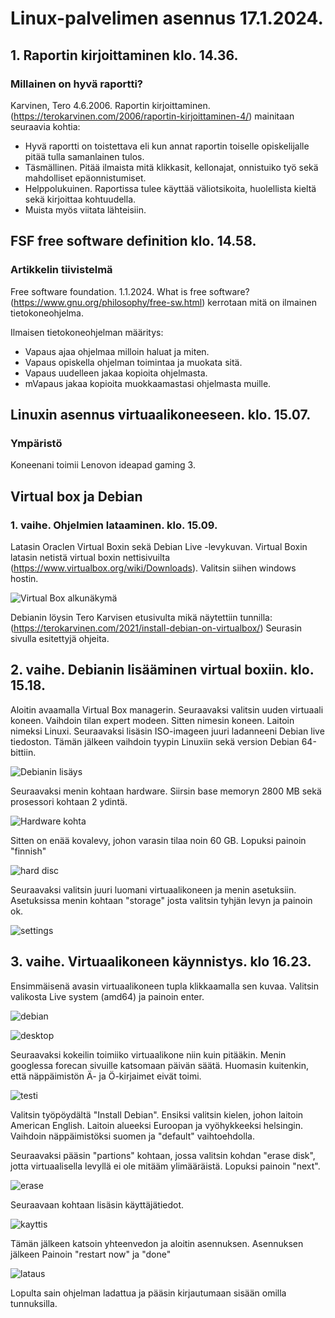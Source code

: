 # Linux-palvelimen asennus 17.1.2024.

## 1. Raportin kirjoittaminen klo. 14.36.

### Millainen on hyvä raportti?

Karvinen, Tero 4.6.2006. Raportin kirjoittaminen. (https://terokarvinen.com/2006/raportin-kirjoittaminen-4/) mainitaan seuraavia kohtia:

- Hyvä raportti on toistettava eli kun annat raportin toiselle opiskelijalle pitää tulla samanlainen tulos.
- Täsmällinen. Pitää ilmaista mitä klikkasit, kellonajat, onnistuiko työ sekä mahdolliset epäonnistumiset.
- Helppolukuinen. Raportissa tulee käyttää väliotsikoita, huolellista kieltä sekä kirjoittaa kohtuudella.
- Muista myös viitata lähteisiin. 

## FSF free software definition klo. 14.58.

### Artikkelin tiivistelmä

Free software foundation. 1.1.2024. What is free software? (https://www.gnu.org/philosophy/free-sw.html) kerrotaan mitä on ilmainen tietokoneohjelma.

 Ilmaisen tietokoneohjelman määritys:
 - Vapaus ajaa ohjelmaa milloin haluat ja miten.
 - Vapaus opiskella ohjelman toimintaa ja muokata sitä.
 - Vapaus uudelleen jakaa kopioita ohjelmasta.
 - mVapaus jakaa kopioita muokkaamastasi ohjelmasta muille.

## Linuxin asennus virtuaalikoneeseen. klo. 15.07.

### Ympäristö

Koneenani toimii Lenovon ideapad gaming 3.

## Virtual box ja Debian

### 1. vaihe. Ohjelmien lataaminen. klo. 15.09.

Latasin Oraclen Virtual Boxin sekä Debian Live -levykuvan.
Virtual Boxin latasin netistä virtual boxin nettisivuilta (https://www.virtualbox.org/wiki/Downloads). Valitsin siihen windows hostin.

![Virtual Box alkunäkymä](VirtualBox.png) 

Debianin löysin Tero Karvisen etusivulta mikä näytettiin tunnilla: (https://terokarvinen.com/2021/install-debian-on-virtualbox/) Seurasin sivulla esitettyjä ohjeita. 

## 2. vaihe. Debianin lisääminen virtual boxiin. klo. 15.18.

Aloitin avaamalla Virtual Box managerin. Seuraavaksi valitsin uuden virtuaali koneen. Vaihdoin tilan expert modeen. Sitten nimesin koneen. Laitoin nimeksi Linuxi. Seuraavaksi lisäsin ISO-imageen juuri ladanneeni Debian live tiedoston. Tämän jälkeen vaihdoin tyypin Linuxiin sekä version Debian 64-bittiin. 

![Debianin lisäys](debianlisaus.png) 

Seuraavaksi menin kohtaan hardware. Siirsin base memoryn 2800 MB sekä prosessori kohtaan 2 ydintä.

![Hardware kohta](hw.png) 

Sitten on enää kovalevy, johon varasin tilaa noin 60 GB. Lopuksi painoin "finnish"

![hard disc](hd.png) 

Seuraavaksi valitsin juuri luomani virtuaalikoneen ja menin asetuksiin. Asetuksissa menin kohtaan "storage" josta valitsin tyhjän levyn ja painoin ok.

![settings](settings.png)

## 3. vaihe. Virtuaalikoneen käynnistys. klo 16.23.

Ensimmäisenä avasin virtuaalikoneen tupla klikkaamalla sen kuvaa. Valitsin valikosta Live system (amd64) ja painoin enter.

![debian](Debian12.png) 

![desktop](desktop.png)

Seuraavaksi kokeilin toimiiko virtuaalikone niin kuin pitääkin. Menin googlessa forecan sivuille katsomaan päivän säätä. Huomasin kuitenkin, että näppäimistön Ä- ja Ö-kirjaimet eivät toimi.

![testi](testi.png)

Valitsin työpöydältä "Install Debian". Ensiksi valitsin kielen, johon laitoin American English. Laitoin alueeksi Euroopan ja vyöhykkeeksi helsingin. Vaihdoin näppäimistöksi suomen ja "default" vaihtoehdolla. 

Seuraavaksi pääsin "partions" kohtaan, jossa valitsin kohdan "erase disk", jotta virtuaalisella levyllä ei ole mitääm ylimääräistä. Lopuksi painoin "next".

![erase](Erasedisk.png)

Seuraavaan kohtaan lisäsin käyttäjätiedot. 

![kayttis](kayttis.png) 

Tämän jälkeen katsoin yhteenvedon ja aloitin asennuksen. Asennuksen jälkeen Painoin "restart now" ja "done"

![lataus](install.png) 

Lopulta sain ohjelman ladattua ja pääsin kirjautumaan sisään omilla tunnuksilla. 










